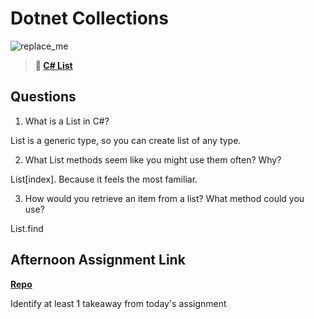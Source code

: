 # Dotnet Collections

![replace_me](https://codeworks.blob.core.windows.net/public/assets/img/illustrations/placeholder.svg)

> **📖 [C# List](https://codeworksacademy.com/fs-student-guide/resources/wk10/02-List-Methods)**

## Questions

1. What is a List in C#?

List is a generic type, so you can create list of any type.

2. What List methods seem like you might use them often? Why?

List[index]. Because it feels the most familiar.

3. How would you retrieve an item from a list? What method could you use?

List.find

## Afternoon Assignment Link

**[Repo](https://github.com/fullmer24/dogRoundUp)**

Identify at least 1 takeaway from today's assignment
